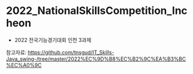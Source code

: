 # 2022_NationalSkillsCompetition_Incheon

- 2022 전국기능경기대회 인천 3과제

참고자료:
https://github.com/tnsgud/IT_Skills-Java_swing-/tree/master/2022%EC%9D%B8%EC%B2%9C%EA%B3%BC%EC%A0%9C
